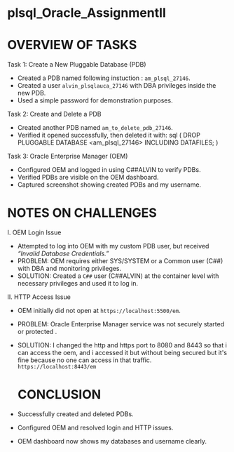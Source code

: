 # plsql_Oracle_AssignmentII

# OVERVIEW OF TASKS

Task 1: Create a New Pluggable Database (PDB)
   - Created a PDB named following instuction : `am_plsql_27146`.
   - Created a user `alvin_plsqlauca_27146` with DBA privileges inside the new PDB.
   - Used a simple password for demonstration purposes.
     
Task 2: Create and Delete a PDB
   - Created another PDB named `am_to_delete_pdb_27146`.
   - Verified it opened successfully, then deleted it with:
     sql
     ( DROP PLUGGABLE DATABASE <am_plsql_27146> INCLUDING DATAFILES; )

Task 3: Oracle Enterprise Manager (OEM)
   - Configured OEM and logged in using C##ALVIN to verify PDBs.
   - Verified PDBs are visible on the OEM dashboard.
   - Captured screenshot showing created PDBs and my username.

# NOTES ON CHALLENGES

   I. OEM Login Issue
- Attempted to log into OEM with my custom PDB user, but received *“Invalid Database Credentials.”*
- PROBLEM:  OEM requires either SYS/SYSTEM or a Common user (C##) with DBA and monitoring privileges.
- SOLUTION:  Created a `C##` user (C##ALVIN) at the container level with necessary privileges and used it to log in.

 II. HTTP Access Issue
- OEM initially did not open at `https://localhost:5500/em`.
- PROBLEM:  Oracle Enterprise Manager service was not securely started or protected .
- SOLUTION: I changed the http and https port to 8080 and 8443 so that i can access the oem, and i accessed it but without being secured but it's fine because no one can access in that traffic. `https://localhost:8443/em`

  # CONCLUSION
 
- Successfully created and deleted PDBs.
- Configured OEM and resolved login and HTTP issues.
- OEM dashboard now shows my databases and username clearly.



     
